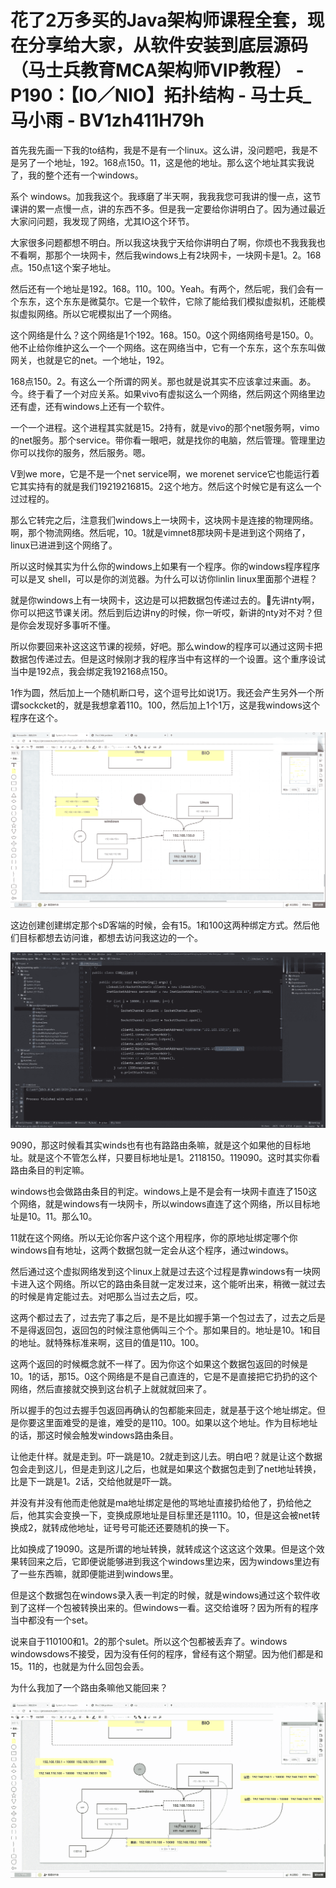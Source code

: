 # 花了2万多买的Java架构师课程全套，现在分享给大家，从软件安装到底层源码（马士兵教育MCA架构师VIP教程） - P190：【IO／NIO】拓扑结构 - 马士兵_马小雨 - BV1zh411H79h

首先我先画一下我的to结构，我是不是有一个linux。这么讲，没问题吧，我是不是另了一个地址，192。168点150。11，这是他的地址。那么这个地址其实我说了，我的整个还有一个windows。

系个 windows。加我我这个。我琢磨了半天啊，我我我您可我讲的慢一点，这节课讲的累一点慢一点，讲的东西不多。但是我一定要给你讲明白了。因为通过最近大家问问题，我发现了网络，尤其IO这个环节。

大家很多问题都想不明白。所以我这块我宁天给你讲明白了啊，你烦也不我我我也不看啊，那那个一块网卡，然后我windows上有2块网卡，一块网卡是1。2。168点。150点1这个案子地址。

然后还有一个地址是192。168。110。100。Yeah。有两个，然后呢，我们会有一个东东，这个东东是微莫尔。它是一个软件，它除了能给我们模拟虚拟机，还能模拟虚拟网络。所以它呢模拟出了一个网络。

这个网络是什么？这个网络是1个192。168。150。0这个网络网络号是150。0。他不止给你维护这么一个一个网络。这在网络当中，它有一个东东，这个东东叫做网关，也就是它的net。一个地址，192。

168点150。2。有这么一个所谓的网关。那也就是说其实不应该拿过来画。あ。今。终于看了一个对应关系。如果vivo有虚拟这么一个网络，然后网这个网络里边还有虚，还有windows上还有一个软件。

一个一个进程。这个进程其实就是15。2持有，就是vivo的那个net服务啊，vimo的net服务。那个service。带你看一眼吧，就是找你的电脑，然后管理。管理里边你可以找你的服务，然后服务。嗯。

V到we more，它是不是一个net service啊，we morenet service它也能运行着它其实持有的就是我们19219216815。2这个地方。然后这个时候它是有这么一个过过程的。

那么它转完之后，注意我们windows上一块网卡，这块网卡是连接的物理网络。啊，那个物流网络。然后呢，10。1就是vimnet8那块网卡是进到这个网络了，linux已进进到这个网络了。

所以这时候其实为什么你的windows上如果有一个程序。你的windows程序程序可以是叉 shell，可以是你的浏览器。为什么可以访你linlin linux里面那个进程？

就是你windows上有一块网卡，这边是可以把数据包传递过去的。🤧先讲nty啊，你可以把这节课关闭。然后到后边讲ny的时候，你一听哎，新讲的nty对不对？但是你会发现好多事听不懂。

所以你要回来补这这这节课的视频，好吧。那么window的程序可以通过这网卡把数据包传递过去。但是这时候刚才我的程序当中有这样的一个设置。这个重序设试当中是192点，我会绑定我192168点150。

1作为圆，然后加上一个随机断口号，这个逗号比如说1万。我还会产生另外一个所谓sockcket的，就是我想拿着110。100，然后加上1个1万，这是我windows这个程序在这个。



![](img/20bce2aaa98ce8f75224a11eace5bd69_1.png)

这边创建创建绑定那个sD客端的时候，会有15。1和100这两种绑定方式。然后他们目标都想去访问谁，都想去访问我这边的一个。



![](img/20bce2aaa98ce8f75224a11eace5bd69_3.png)

9090，那这时候看其实winds也有也有路路由条嘛，就是这个如果他的目标地址。就是这个不管怎么样，只要目标地址是1。2118150。119090。这时其实你看路由条目的判定嘛。

windows也会做路由条目的判定。windows上是不是会有一块网卡直连了150这个网络，就是windows有一块网卡，所以windows直连了这个网络，所以目标地址是10。11。那么10。

11就在这个网络。所以无论你客户这个这个用程序，你的原地址绑定哪个你windows自有地址，这两个数据包就一定会从这个程序，通过windows。

然后通过这个虚拟网络发到这个linux上就是过去这个过程是靠windows有一块网卡进入这个网络。所以它的路由条目就一定发过来，这个能听出来，稍微一就过去的时候是肯定能过去。对吧那么当过去之后，哎。

这两个都过去了，过去完了事之后，是不是比如握手第一个包过去了，过去之后是不是得返回包，返回包的时候注意他俩叫三个个。那如果目的。地址是10。1和目的地址。就特殊标准来啊，这目的值是110。100。

这两个返回的时候概念就不一样了。因为你这个如果这个数据包返回的时候是10。1的话，那15。0这个网络是不是自己直连的，它是不是直接把它扔扔的这个网络，然后直接就交换到这台机子上就就就回来了。

所以握手的包过去握手包返回再确认的包都能来回走，就是基于这个地址绑定。但是你要这里面难受的是谁，难受的是110。100。如果以这个地址。作为目标地址的话，那这时候会触发windows路由条目。

让他走什样。就是走到。吓一跳是10。2就走到这儿去。明白吧？就是让这个数据包会走到这儿，但是走到这儿之后，也就是如果这个数据包走到了net地址转换，比是下一跳是1。2话，交给他就是吓一跳。

并没有并没有他而走他就是ma地址绑定是他的骂地址直接扔给他了，扔给他之后，他其实会变换一下，变换成原地址是目标里还是1110。10，但是这会被net转换成2，就转成他地址，证号号可能还还要随机的换一下。

比如换成了19090。这是所谓的地址转换，就转成这个这这这个效果。但是这个效果转回来之后，它即便说能够进到我这个windows里边来，因为windows里边有了一些东西嘛，就即便能进到windows里。

但是这个数据包在windows录入表一判定的时候，就是windows通过这个软件收到了这样一个包被转换出来的。但windows一看。这交给谁呀？因为所有的程序当中都没有一个set。

说来自于110100和1。2的那个sulet。所以这个包都被丢弃了。windows windowsdows不接受，因为没有任何的程序，曾经有这个期望。因为他们都是和15。11的，也就是为什么回包会丢。

为什么我加了一个路由条嘛他又能回来？

![](img/20bce2aaa98ce8f75224a11eace5bd69_5.png)